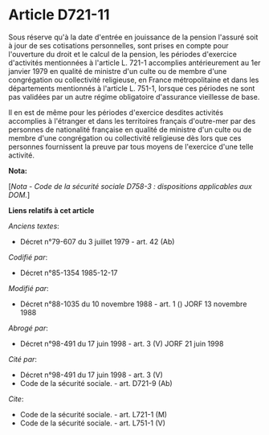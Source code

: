# Article D721-11

Sous réserve qu'à la date d'entrée en jouissance de la pension l'assuré soit à jour de ses cotisations personnelles, sont
prises en compte pour l'ouverture du droit et le calcul de la pension, les périodes d'exercice d'activités mentionnées à
l'article L. 721-1 accomplies antérieurement au 1er janvier 1979 en qualité de ministre d'un culte ou de membre d'une
congrégation ou collectivité religieuse, en France métropolitaine et dans les départements mentionnés à l'article L. 751-1,
lorsque ces périodes ne sont pas validées par un autre régime obligatoire d'assurance vieillesse de base. 

Il en est de même pour les périodes d'exercice desdites activités accomplies à l'étranger et dans les territoires français
d'outre-mer   par des personnes de nationalité française en qualité de ministre d'un culte ou de membre d'une congrégation ou
collectivité religieuse dès lors que ces personnes fournissent la preuve par tous moyens de l'exercice d'une telle activité.

**Nota:**

[*Nota - Code de la sécurité sociale D758-3 : dispositions applicables aux DOM.*]

**Liens relatifs à cet article**

_Anciens textes_:

  - Décret n°79-607 du 3 juillet 1979 - art. 42 (Ab)

_Codifié par_:

  - Décret n°85-1354 1985-12-17

_Modifié par_:

  - Décret n°88-1035 du 10 novembre 1988 - art. 1 () JORF 13 novembre 1988

_Abrogé par_:

  - Décret n°98-491 du 17 juin 1998 - art. 3 (V) JORF 21 juin 1998

_Cité par_:

  - Décret n°98-491 du 17 juin 1998 - art. 3 (V)
  - Code de la sécurité sociale. - art. D721-9 (Ab)

_Cite_:

  - Code de la sécurité sociale. - art. L721-1 (M)
  - Code de la sécurité sociale. - art. L751-1 (V)
